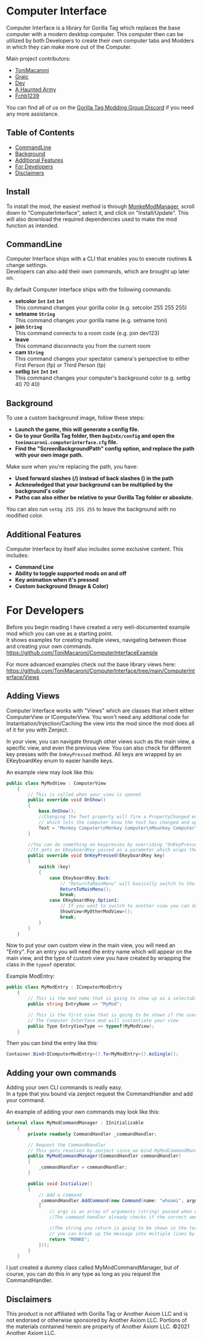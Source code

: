 # Computer Interface
Computer Interface is a library for Gorilla Tag which replaces the base computer with a modern desktop computer. This computer then can be utilized by both Developers to create their own computer tabs and Modders in which they can make more out of the Computer.

Main project contributors:
- [ToniMacaroni](https://github.com/ToniMacaroni)
- [Graic](https://github.com/Graicc)
- [Dev](https://github.com/developer9998)
- [A Haunted Army](https://github.com/AHauntedArmy)
- [Fchb1239](https://github.com/fchb1239)

You can find all of us on the [Gorilla Tag Modding Group Discord](http://discord.gg/monkemod) if you need any more assistance. 

## Table of Contents
- [CommandLine](#commandline)
- [Background](#background)
- [Additional Features](#additional-features)
- [For Developers](#for-developers)
- [Disclaimers](#disclaimers)

## Install
To install the mod, the easiest method is through [MonkeModManager](https://github.com/DeadlyKitten/MonkeModManager/releases/latest), scroll down to "ComputerInterface", select it, and click on "Install/Update". This will also download the required dependencies used to make the mod function as intended. 

## CommandLine
Computer Interface ships with a CLI that enables you to execute routines & change settings.<br>
Developers can also add their own commands, which are brought up later on.

By default Computer Interface ships with the following commands:
  - <b>setcolor ``Int`` ``Int`` ``Int`` </b><br>   This command changes your gorilla color (e.g. setcolor 255 255 255)
  - <b>setname ``String`` </b><br>   This command changes your gorilla name (e.g. setname toni)
  - <b>join ``String`` </b><br>    This command connects to a room code (e.g. join dev123)
  - <b>leave </b><br>    This command disconnects you from the current room
  - <b>cam ``String`` </b><br>   This command changes your spectator camera's perspective to either First Person (fp) or Third Person (tp)
  - <b>setbg ``Int`` ``Int`` ``Int`` </b><br>    This command changes your computer's background color (e.g. setbg 40 70 40)

## Background
To use a custom background image, follow these steps:
  - <b>Launch the game, this will generate a config file.</b>
  - <b> Go to your Gorilla Tag folder, then ``BepInEx/config`` and open the ``tonimacaroni.computerinterface.cfg`` file.</b>
  - <b> Find the "ScreenBackgroundPath" config option, and replace the path with your own image path.</b>

Make sure when you're replacing the path, you have:
  - <b>Used forward slashes (/) instead of back slashes (\) in the path</b>
  - <b>Acknowledged that your background can be multiplied by the background's color</b>
  - <b>Paths can also either be relative to your Gorilla Tag folder or absolute.</b>
  
You can also run ``setbg 255 255 255`` to leave the background with no modified color.

## Additional Features
Computer Interface by itself also includes some exclusive content. This includes:
- <b>Command Line</b>
- <b>Ability to toggle supported mods on and off</b>
- <b>Key animation when it's pressed</b>
- <b>Custom background (Image & Color)</b>

# For Developers

Before you begin reading I have created a very well-documented example mod which you can use as a starting point.  
It shows examples for creating multiple views, navigating between those and creating your own commands.
https://github.com/ToniMacaroni/ComputerInterfaceExample

For more advanced examples check out the base library views here:  
https://github.com/ToniMacaroni/ComputerInterface/tree/main/ComputerInterface/Views

## Adding Views
Computer Interface works with "Views" which are classes that inherit either ComputerView or IComputerView. You won't need any additional code for Instantiation/Injection/Caching the view into the mod since the mod does all of it for you with Zenject.

In your view, you can navigate through other views such as the main view, a specific view, and even the previous view. You can also check for different key presses with the ``OnKeyPressed`` method. All keys are wrapped by an EKeyboardKey enum to easier handle keys.

An example view may look like this:

```csharp
public class MyModView : ComputerView
    {
        // This is called when your view is opened
        public override void OnShow()
        {
            base.OnShow();
            //Changing the Text property will fire a PropertyChanged event
            // which lets the computer know the text has changed and updates it
            Text = "Monkey Computer\nMonkey Computer\nMounkey Computer";
        }

        //You can do something on keypresses by overriding "OnKeyPressed"
        //It gets an EKeyboardKey passed as a parameter which wraps the old character string
        public override void OnKeyPressed(EKeyboardKey key)
        {
            switch (key)
            {
                case EKeyboardKey.Back:
                    // "ReturnToMainMenu" will basically switch to the main menu again
                    ReturnToMainMenu();
                    break;
                case EKeyboardKey.Option1:
                    // If you want to switch to another view you can do it like this
                    ShowView<MyOtherModView>();
                    break;
            }
        }
    }
```

Now to put your own custom view in the main view, you will need an "Entry". For an entry you will need the entry name which will appear on the main view, and the type of custom view you have created by wrapping the class in the ``typeof`` operator. 

Example ModEntry:
```csharp
public class MyModEntry : IComputerModEntry
    {
        // This is the mod name that is going to show up as a selectable mod
        public string EntryName => "MyMod";

        // This is the first view that is going to be shown if the user selects you mod
        // The Computer Interface mod will instantiate your view 
        public Type EntryViewType => typeof(MyModView);
    }
```

Then you can bind the entry like this:
```csharp
Container.Bind<IComputerModEntry>().To<MyModEntry>().AsSingle();
```

## Adding your own commands
Adding your own CLI commands is really easy.  
In a type that you bound via zenject request the CommandHandler and add your command.

An example of adding your own commands may look like this:
```csharp
internal class MyModCommandManager : IInitializable
    {
        private readonly CommandHandler _commandHandler;

        // Request the CommandHandler
        // This gets resolved by zenject since we bind MyModCommandManager in the container
        public MyModCommandManager(CommandHandler commandHandler)
        {
            _commandHandler = commandHandler;
        }

        public void Initialize()
        {
            // Add a command
            _commandHandler.AddCommand(new Command(name: "whoami", argumentCount: 0, args =>
            {
                // args is an array of arguments (string) passed when entering the command
                //The command handler already checks if the correct amount of arguments is passed

                //The string you return is going to be shown in the terminal as a return message
                // you can break up the message into multiple lines by using \n
                return "MONKE";
            }));
        }
    }
```

I just created a dummy class called MyModCommandManager, but of course, you can do this in any type as long as you request the CommandHandler.

## Disclaimers
This product is not affiliated with Gorilla Tag or Another Axiom LLC and is not endorsed or otherwise sponsored by Another Axiom LLC. Portions of the materials contained herein are property of Another Axiom LLC. ©2021 Another Axiom LLC.
